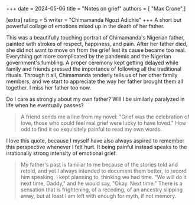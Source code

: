 +++
date = 2024-05-06
title = "Notes on grief"
authors = [ "Max Crone",]

[extra]
rating = 5
writer = "Chimamanda Ngozi Adichie"
+++
A short but powerful collage of emotions mixed up in the death of her father.
<!-- more -->
This was a beautifully touching portrait of Chimamanda's Nigerian father, painted with strokes of respect, happiness, and pain.
After her father died, she did not want to move on from the grief lest its cause became too real.
Everything got more complicated by the pandemic and the Nigerian government's fumbling.
A proper ceremony kept getting delayed while family and friends pressed the importance of following all the traditional rituals.
Through it all, Chimamanda tenderly tells us of her other family members, and we start to appreciate the way her father brought them all together.
I miss her father too now.

Do I care as strongly about my own father?
Will I be similarly paralyzed in life when he eventually passes?

> A friend sends me a line from my novel:
> "Grief was the celebration of love, those who could feel real grief were lucky to have loved."
> How odd to find it so exquisitely painful to read my own words.

I love this quote, because I myself have also always aspired to remember this perspective whenever I felt hurt.
It being painful instead speaks to the irrationally strong intensity of emotional grief.

> My father's past is familiar to me because of the stories told and retold,
> and yet I always intended to document them better, to record him speaking.
> I kept planning to, thinking we had time.
> "We will do it next time, Daddy," and he would say, "Okay. Next time."
> There is a sensation that is frightening, of a receding, of an ancestry slipping away,
> but at least I am left with enough for myth, if not memory.
